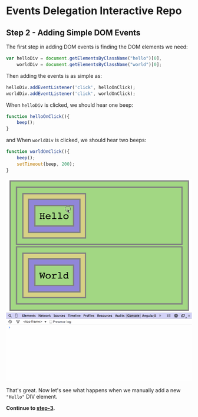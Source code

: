 # Events Delegation Interactive Repo

## Step 2 - Adding Simple DOM Events

The first step in adding DOM events is finding the DOM elements we need:

```Javascript
var helloDiv = document.getElementsByClassName("hello")[0],
    worldDiv = document.getElementsByClassName("world")[0];
```

Then adding the events is as simple as:

```Javascript
helloDiv.addEventListener('click', helloOnClick);
worldDiv.addEventListener('click', worldOnClick);
```

When `helloDiv` is clicked, we should hear one beep:

```Javascript
function helloOnClick(){ 
    beep(); 
}
```

and When `worldDiv` is clicked, we should hear two beeps:

```Javascript
function worldOnClick(){ 
    beep();
    setTimeout(beep, 200);
}
```

![preview](assets/2.gif)

That's great. Now let's see what happens when we manually add a new `"Hello"`
DIV element.

__Continue to [step-3](../../tree/step-3).__
